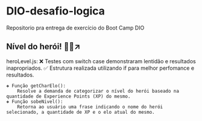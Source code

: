 # DIO-desafio-logica

Repositorio pra entrega de exercício do Boot Camp DIO

## Nível do herói! 🦸‍♂️↗️

heroLevel.js:
    ❌ Testes com switch case demonstraram lentidão e resultados inapropriados.
    ✅ Estrutura realizada utilizando if para melhor perfomance e resultados.

    ❖ Função getCharElo():
        Resolve a demanda de categorizar o nível do herói baseado na quantidade de Experience Points (XP) do mesmo.
    ❖ Função sobeNivel():
        Retorna ao usuário uma frase indicando o nome do herói selecionado, a quantidade de XP e o elo atual do mesmo.


